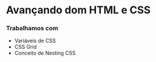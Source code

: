 # Avançando dom HTML e CSS
### Trabalhamos com
- Variáveis de CSS
- CSS Grid
- Conceito de Nesting CSS